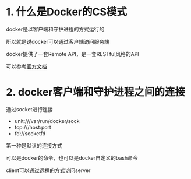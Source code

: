 # 1. 什么是Docker的CS模式
docker是以客户端和守护进程的方式运行的<br/>

所以就是说docker可以通过客户端访问服务端

docker提供了一套Remote API，是一套RESTful风格的API

可以参考[官方文档](http://docs/docker.com/reference/api/docker_remote_api/)

# 2. docker客户端和守护进程之间的连接
通过socket进行连接

+ unit:///var/run/docker/sock
+ tcp:///host:port
+ fd://socketfd

第一种是默认的连接方式

可以是docker的命令，也可以是docker自定义的bash命令

client可以通过远程的方式访问server

